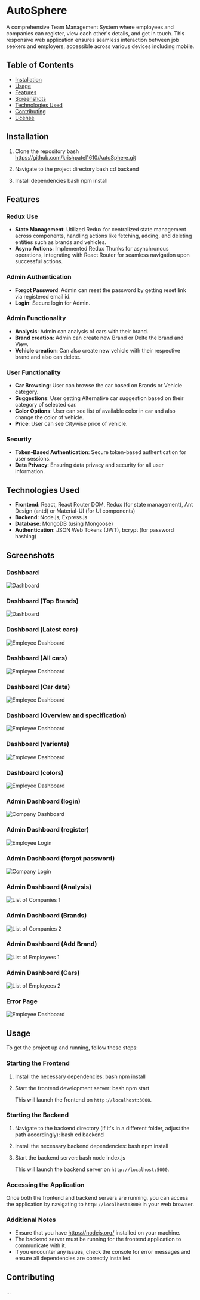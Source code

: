 # AutoSphere
A comprehensive Team Management System where employees and companies can register, view each other's details, and get in touch. This responsive web application ensures seamless interaction between job seekers and employers, accessible across various devices including mobile.

## Table of Contents
- [Installation](#installation)
- [Usage](#usage)
- [Features](#features)
- [Screenshots](#screenshots)
- [Technologies Used](#technologies-used)
- [Contributing](#contributing)
- [License](#license)

## Installation
1. Clone the repository
    bash
    https://github.com/krishpatel1610/AutoSphere.git
    
2. Navigate to the project directory
    bash
    cd backend
    
3. Install dependencies
    bash
    npm install
    

## Features

### Redux Use
- **State Management**:  Utilized Redux for centralized state management across components, handling actions like fetching, adding, and deleting entities such as brands and vehicles. 
- **Async Actions**:  Implemented Redux Thunks for asynchronous operations, integrating with React Router for seamless navigation upon successful actions.


### Admin Authentication
- **Forgot Password**: Admin can reset the password  by getting reset link via registered email id. 
- **Login**: Secure login for Admin.

### Admin Functionality
- **Analysis**: Admin can analysis of cars with their brand.
- **Brand creation**: Admin can create new Brand or Delte the brand and View.
- **Vehicle creation**: Can also create new vehicle with their respective brand and also can delete.

### User Functionality
- **Car Browsing**: User can browse the car based on Brands or Vehicle category.
- **Suggestions**: User getting Alternative car suggestion based on their category of selected car.
- **Color Options**: User can see list of available color in car and also change the color of vehicle.
- **Price**: User can see Citywise price of vehicle.

### Security
- **Token-Based Authentication**: Secure token-based authentication for user sessions.
- **Data Privacy**: Ensuring data privacy and security for all user information.

## Technologies Used

- **Frontend**:  React, React Router DOM, Redux (for state management), Ant Design (antd) or Material-UI (for UI components)
- **Backend**: Node.js, Express.js
- **Database**: MongoDB (using Mongoose)
- **Authentication**: JSON Web Tokens (JWT), bcrypt (for password hashing)


## Screenshots

### Dashboard
![Dashboard](./screenshots/Dashboard.png)

### Dashboard (Top Brands) 
![Dashboard](./screenshots/dash2.png)

### Dashboard (Latest cars) 
![Employee Dashboard](./screenshots/dash3.png)

### Dashboard (All cars) 
![Employee Dashboard](./screenshots/dash4.png)

### Dashboard (Car data) 
![Employee Dashboard](./screenshots/dash5.png)

### Dashboard (Overview and specification) 
![Employee Dashboard](./screenshots/dash6.png)

### Dashboard (varients) 
![Employee Dashboard](./screenshots/dash7.png)

### Dashboard (colors) 
![Employee Dashboard](./screenshots/dash8.png)

### Admin Dashboard (login)
![Company Dashboard](./screenshots/admin1.png)

### Admin Dashboard (register)
![Employee Login](./screenshots/admin2.png)

### Admin Dashboard (forgot password)
![Company Login](./screenshots/admin3.png)

### Admin Dashboard (Analysis)
![List of Companies 1](./screenshots/admin4.png)

### Admin Dashboard (Brands)
![List of Companies 2](./screenshots/admin5.png)

### Admin Dashboard (Add Brand)
![List of Employees 1](./screenshots/admin6.png)

### Admin Dashboard (Cars)
![List of Employees 2](./screenshots/admin7.png)

### Error Page
![Employee Dashboard](./screenshots/admin8.png)

## Usage

To get the project up and running, follow these steps:

### Starting the Frontend


1. Install the necessary dependencies:
    bash
    npm install
    

2. Start the frontend development server:
    bash
    npm start
    
    This will launch the frontend on `http://localhost:3000`.

### Starting the Backend

1. Navigate to the backend directory (if it's in a different folder, adjust the path accordingly):
    bash
    cd backend
    

2. Install the necessary backend dependencies:
    bash
    npm install
    

3. Start the backend server:
    bash
    node index.js
    
    This will launch the backend server on `http://localhost:5000`.

### Accessing the Application

Once both the frontend and backend servers are running, you can access the application by navigating to `http://localhost:3000` in your web browser.

### Additional Notes

- Ensure that you have https://nodejs.org/ installed on your machine.
- The backend server must be running for the frontend application to communicate with it.
- If you encounter any issues, check the console for error messages and ensure all dependencies are correctly installed.


## Contributing
...

